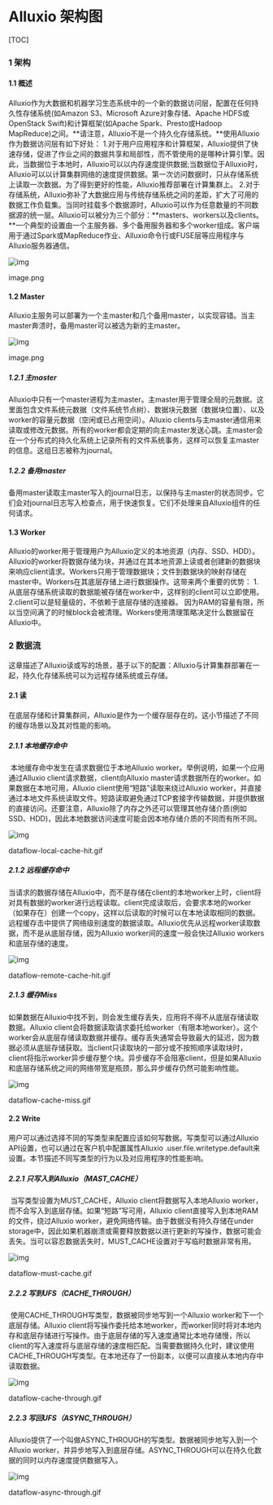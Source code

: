 # Alluxio 架构图

[TOC]

### 1 架构

#### 1.1 概述

​       Alluxio作为大数据和机器学习生态系统中的一个新的数据访问层，配置在任何持久性存储系统(如Amazon S3、Microsoft Azure对象存储、Apache HDFS或OpenStack Swift)和计算框架(如Apache Spark、Presto或Hadoop MapReduce)之间。**请注意，Alluxio不是一个持久化存储系统。**使用Alluxio作为数据访问层有如下好处：
 1.对于用户应用程序和计算框架，Alluxio提供了快速存储，促进了作业之间的数据共享和局部性，而不管使用的是哪种计算引擎。因此，当数据位于本地时，Alluxio可以以内存速度提供数据;当数据位于Alluxio时，Alluxio可以以计算集群网络的速度提供数据。第一次访问数据时，只从存储系统上读取一次数据。为了得到更好的性能，Alluxio推荐部署在计算集群上。
 2.对于存储系统，Alluxio弥补了大数据应用与传统存储系统之间的差距，扩大了可用的数据工作负载集。当同时挂载多个数据源时，Alluxio可以作为任意数量的不同数据源的统一层。
​        Alluxio可以被分为三个部分：**masters、workers以及clients。**一个典型的设置由一个主服务器、多个备用服务器和多个worker组成。客户端用于通过Spark或MapReduce作业、Alluxio命令行或FUSE层等应用程序与Alluxio服务器通信。
 



![img](https:////upload-images.jianshu.io/upload_images/2818100-c22f0f1ad903b151.png?imageMogr2/auto-orient/strip|imageView2/2/w/902/format/webp)

image.png



#### 1.2 Master

​       Alluxio主服务可以部署为一个主master和几个备用master，以实现容错。当主master奔溃时，备用master可以被选为新的主master。





![img](https:////upload-images.jianshu.io/upload_images/2818100-c8d715123ad25dae.png?imageMogr2/auto-orient/strip|imageView2/2/w/620/format/webp)

image.png

##### 1.2.1 主master

​       Alluxio中只有一个master进程为主master。主master用于管理全局的元数据。这里面包含文件系统元数据（文件系统节点树）、数据块元数据（数据块位置）、以及worker的容量元数据（空闲或已占用空间）。Alluxio clients与主master通信用来读取或修改元数据。所有的worker都会定期的向主master发送心跳。主master会在一个分布式的持久化系统上记录所有的文件系统事务，这样可以恢复主master的信息。这组日志被称为journal。

##### 1.2.2 备用master

​       备用master读取主master写入的journal日志，以保持与主master的状态同步。它们会对journal日志写入检查点，用于快速恢复。它们不处理来自Alluxio组件的任何请求。

#### 1.3 Worker

​       Alluxio的worker用于管理用户为Alluxio定义的本地资源（内存、SSD、HDD）。Alluxio的worker将数据存储为块，并通过在其本地资源上读或者创建新的数据块来响应client请求。Workers只用于管理数据块；文件到数据块的映射存储在master中。Workers在其底层存储上进行数据操作。这带来两个重要的优势：
 1.从底层存储系统读取的数据能被存储在worker中，这样别的client可以立即使用。
 2.client可以是轻量级的，不依赖于底层存储的连接器。
​        因为RAM的容量有限，所以当空间满了的时候block会被清理。Workers使用清理策略决定什么数据留在Alluxio中。

### 2 数据流

​       这章描述了Alluxio读或写的场景，基于以下的配置：Alluxio与计算集群部署在一起，持久化存储系统可以为远程存储系统或云存储。

#### 2.1 读

​       在底层存储和计算集群间，Alluxio是作为一个缓存层存在的。这小节描述了不同的缓存场景以及其对性能的影响。

##### 2.1.1 本地缓存命中

​       本地缓存命中发生在请求数据位于本地Alluxio worker。举例说明，如果一个应用通过Alluxio client请求数据，client向Alluxio master请求数据所在的worker。如果数据在本地可用，Alluxio client使用“短路”读取来绕过Alluxio worker，并直接通过本地文件系统读取文件。短路读取避免通过TCP套接字传输数据，并提供数据的直接访问。
​        还要注意，Alluxio除了内存之外还可以管理其他存储介质(例如SSD、HDD)，因此本地数据访问速度可能会因本地存储介质的不同而有所不同。





![img](https:////upload-images.jianshu.io/upload_images/2818100-428f5e331c20daf3.gif?imageMogr2/auto-orient/strip|imageView2/2/w/600/format/webp)

dataflow-local-cache-hit.gif

##### 2.1.2 远程缓存命中

​       当请求的数据存储在Alluxio中，而不是存储在client的本地worker上时，client将对具有数据的worker进行远程读取。client完成读取后，会要求本地的worker（如果存在）创建一个copy，这样以后读取的时候可以在本地读取相同的数据。远程缓存击中提供了网络级别速度的数据读取。Alluxio优先从远程worker读取数据，而不是从底层存储，因为Alluxio worker间的速度一般会快过Alluxio workers和底层存储的速度。





![img](https:////upload-images.jianshu.io/upload_images/2818100-5e82e019ccd2adc7.gif?imageMogr2/auto-orient/strip|imageView2/2/w/600/format/webp)

dataflow-remote-cache-hit.gif

##### 2.1.3 缓存Miss

​       如果数据在Alluxio中找不到，则会发生缓存丢失，应用将不得不从底层存储读取数据。Alluxio client会将数据读取请求委托给worker（有限本地worker）。这个worker会从底层存储读取数据并缓存。缓存丢失通常会导致最大的延迟，因为数据必须从底层存储获取。
​        当client只读取块的一部分或不按照顺序读取块时，client将指示worker异步缓存整个块。异步缓存不会阻塞client，但是如果Alluxio和底层存储系统之间的网络带宽是瓶颈，那么异步缓存仍然可能影响性能。





![img](https:////upload-images.jianshu.io/upload_images/2818100-c39208187a411d09.gif?imageMogr2/auto-orient/strip|imageView2/2/w/600/format/webp)

dataflow-cache-miss.gif

#### 2.2 Write

​       用户可以通过选择不同的写类型来配置应该如何写数据。写类型可以通过Alluxio API设置，也可以通过在客户机中配置属性Alluxio .user.file.writetype.default来设置。本节描述不同写类型的行为以及对应用程序的性能影响。

##### 2.2.1 只写入到Alluxio（MAST_CACHE）

​       当写类型设置为MUST_CACHE，Alluxio client将数据写入本地Alluxio worker，而不会写入到底层存储。如果“短路”写可用，Alluxio client直接写入到本地RAM的文件，绕过Alluxio worker，避免网络传输。由于数据没有持久存储在under storage中，因此如果机器崩溃或需要释放数据以进行更新的写操作，数据可能会丢失。当可以容忍数据丢失时，MUST_CACHE设置对于写临时数据非常有用。





![img](https:////upload-images.jianshu.io/upload_images/2818100-730434cf37c52131.gif?imageMogr2/auto-orient/strip|imageView2/2/w/600/format/webp)

dataflow-must-cache.gif

##### 2.2.2 写到UFS（CACHE_THROUGH）





​        使用CACHE_THROUGH写类型，数据被同步地写到一个Alluxio worker和下一个底层存储。Alluxio client将写操作委托给本地worker，而worker同时将对本地内存和底层存储进行写操作。由于底层存储的写入速度通常比本地存储慢，所以client的写入速度将与底层存储的速度相匹配。当需要数据持久化时，建议使用CACHE_THROUGH写类型。在本地还存了一份副本，以便可以直接从本地内存中读取数据。



![img](https:////upload-images.jianshu.io/upload_images/2818100-b3aa259bed810580.gif?imageMogr2/auto-orient/strip|imageView2/2/w/600/format/webp)

dataflow-cache-through.gif

##### 2.2.3 写回UFS（ASYNC_THROUGH）

​       Alluxio提供了一个叫做ASYNC_THROUGH的写类型。数据被同步地写入到一个Alluxio worker，并异步地写入到底层存储。ASYNC_THROUGH可以在持久化数据的同时以内存速度提供数据写入。





![img](https:////upload-images.jianshu.io/upload_images/2818100-1f5fca9b7ae39623.gif?imageMogr2/auto-orient/strip|imageView2/2/w/600/format/webp)

dataflow-async-through.gif